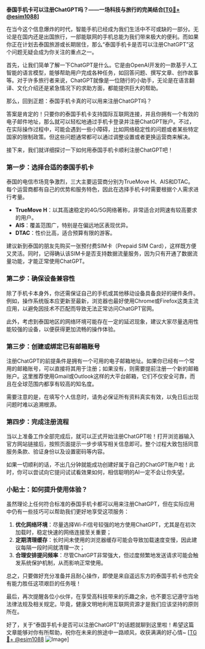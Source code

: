 **泰国手机卡可以注册ChatGPT吗？——一场科技与旅行的完美结合[[TG💪+ @esim1088](https://t.me/s/esim1088)]**

在当今这个信息爆炸的时代，智能手机已经成为我们生活中不可或缺的一部分。无论是在国内还是出国旅行，一部能联网的手机总能为我们带来极大的便利。而如果你正在计划去泰国旅游或长期居住，那么“泰国手机卡是否可以注册ChatGPT”这个问题无疑会成为你关注的重点之一。

首先，让我们简单了解一下ChatGPT是什么。它是由OpenAI开发的一款基于人工智能的语言模型，能够帮助用户完成各种任务，如回答问题、撰写文章、创作故事等。对于许多旅行者来说，ChatGPT就像是一位随行的小助手，无论是在语言翻译、文化介绍还是紧急情况下的求助方面，都能提供巨大的帮助。

那么，回到正题：泰国手机卡真的可以用来注册ChatGPT吗？

答案是肯定的！只要你的泰国手机卡支持国际互联网连接，并且你拥有一个有效的电子邮件地址，那么就可以轻松地通过手机卡登录并注册ChatGPT账户。不过，在实际操作过程中，可能会遇到一些小障碍，比如网络稳定性的问题或者某些特定国家的限制政策。但这些问题通常都可以通过调整设置或者更换运营商来解决。

接下来，我们就详细探讨一下如何用泰国手机卡顺利注册ChatGPT吧！

### 第一步：选择合适的泰国手机卡

泰国的电信市场竞争激烈，三大主要运营商分别为TrueMove H、AIS和DTAC。每个运营商都有自己的优势和服务特色，因此在选择手机卡时需要根据个人需求进行考量。

- **TrueMove H**：以其高速稳定的4G/5G网络著称，非常适合对网速有较高要求的用户。
- **AIS**：覆盖范围广，特别是在偏远地区表现优异。
- **DTAC**：性价比高，适合预算有限的游客。

建议新到泰国的朋友先购买一张预付费SIM卡（Prepaid SIM Card），这样既方便又灵活。同时，记得确认该SIM卡是否支持数据流量服务，因为只有开通了数据流量功能，才能正常使用ChatGPT。

### 第二步：确保设备兼容性

除了手机卡本身外，你还需保证自己的手机或其他移动设备具备良好的硬件条件。例如，操作系统版本应更新至最新，浏览器也最好使用Chrome或Firefox这类主流应用，以避免因技术不匹配而导致无法正常访问ChatGPT官网。

此外，考虑到泰国地区的网络环境可能存在一定的延迟现象，建议大家尽量选用性能较强的设备，以便获得更加流畅的操作体验。

### 第三步：创建或绑定已有邮箱账号

注册ChatGPT的前提条件是拥有一个可用的电子邮箱地址。如果你已经有一个常用的邮箱账号，可以直接将其用于注册；如果没有，则需要提前注册一个新的邮箱账户。这里推荐使用Gmail或Outlook这样的大平台邮箱，它们不仅安全可靠，而且在全球范围内都享有较高的知名度。

需要注意的是，在填写个人信息时，请务必保证所有资料真实有效，以免日后出现问题时难以追溯根源。

### 第四步：完成注册流程

当以上准备工作全部完成后，就可以正式开始注册ChatGPT啦！打开浏览器输入官方网站链接后，按照页面提示一步步填写相关信息即可。整个过程大致包括同意服务条款、验证身份以及设置密码等内容。

如果一切顺利的话，不出几分钟就能成功创建好属于自己的ChatGPT账户啦！此时，你可以尝试向它提问试试看效果如何，相信聪明的AI一定不会让你失望。

### 小贴士：如何提升使用体验？

虽然理论上任何符合标准的泰国手机卡都可以用来注册ChatGPT，但在实际应用中仍有一些技巧可以帮助我们更好地享受这项服务：

1. **优化网络环境**：尽量选择Wi-Fi信号较强的地方使用ChatGPT，尤其是在初次加载时，稳定快速的网络连接至关重要；
2. **定期清理缓存**：长时间未使用的浏览器缓存可能会导致加载速度变慢，因此建议每隔一段时间就清理一次；
3. **合理安排提问频率**：尽管ChatGPT非常强大，但过度频繁地发送请求可能会触发系统保护机制，从而影响正常使用。

总之，只要做好充分准备并且耐心操作，即使是来自遥远东方的泰国手机卡也完全有能力胜任这项艰巨的任务哦！

最后，再次提醒各位小伙伴，在享受高科技带来的乐趣之余，也不要忘记遵守当地法律法规及相关规定。毕竟，健康文明地利用互联网资源才是我们应该坚持的原则所在。

好了，关于“泰国手机卡是否可以注册ChatGPT”的话题就聊到这里啦！希望这篇文章能够对你有所帮助，祝你在未来的旅途中一路顺风，收获满满的好心情~ [[TG💪+ @esim1088](https://t.me/s/esim1088) ![Image](https://i.postimg.cc/4NQfJmqS/Snipaste-2025-05-13-00-14-12.png)]